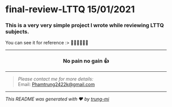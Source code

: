 # final-review-LTTQ 15/01/2021

### This is a very very simple project I wrote while reviewing LTTQ subjects.

You can see it for reference :> 🤘🤘🤘🤘🤘🤘

---

<h3 align="center">No pain no gain 👍</h3>

---
>_Please contact me for more details:_ <br>
>Email: <Phamtrung2422k@gmail.com>

---
_This README was generated with ❤️ by [trung-mi](https://github.com/truph77)_

